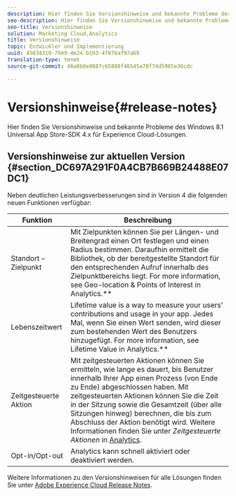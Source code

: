```yaml
---
description: Hier finden Sie Versionshinweise und bekannte Probleme des Windows 8.1 Universal App Store-SDK 4.x für Experience Cloud-Lösungen.
seo-description: Hier finden Sie Versionshinweise und bekannte Probleme des Windows 8.1 Universal App Store-SDK 4.x für Experience Cloud-Lösungen.
seo-title: Versionshinweise
solution: Marketing Cloud,Analytics
title: Versionshinweise
topic: Entwickler und Implementierung
uuid: 45634319-7949-4e24-b193-4f876af97a69
translation-type: tm+mt
source-git-commit: 46a0b8e0087c65880f46545a78f74d5985e36cdc

---
```



# Versionshinweise{#release-notes}

Hier finden Sie Versionshinweise und bekannte Probleme des Windows 8.1 Universal App Store-SDK 4.x für Experience Cloud-Lösungen.

## Versionshinweise zur aktuellen Version {#section_DC697A291F0A4CB7B669B24488E07DC1}

Neben deutlichen Leistungsverbesserungen sind in Version 4 die folgenden neuen Funktionen verfügbar:

| Funktion | Beschreibung |
|--- |--- |
| Standort – Zielpunkt | Mit Zielpunkten können Sie per Längen- und Breitengrad einen Ort festlegen und einen Radius bestimmen. Daraufhin ermittelt die Bibliothek, ob der bereitgestellte Standort für den entsprechenden Aufruf innerhalb des Zielpunktbereichs liegt. For more information, see Geo-location &amp; Points of Interest in Analytics.**[](/help/windows-appstore/analytics/analytics.md) |
| Lebenszeitwert | Lifetime value is a way to measure your users’ contributions and usage in your app. Jedes Mal, wenn Sie einen Wert senden, wird dieser zum bestehenden Wert des Benutzers hinzugefügt.  For more information, see Lifetime Value in Analytics.**[](/help/windows-appstore/analytics/analytics.md) |
| Zeitgesteuerte Aktion | Mit zeitgesteuerten Aktionen können Sie ermitteln, wie lange es dauert, bis Benutzer innerhalb Ihrer App einen Prozess (von Ende zu Ende) abgeschlossen haben. Mit zeitgesteuerten Aktionen können Sie die Zeit in der Sitzung sowie die Gesamtzeit (über alle Sitzungen hinweg) berechnen, die bis zum Abschluss der Aktion benötigt wird. Weitere Informationen finden Sie unter *Zeitgesteuerte Aktionen* in [Analytics](/help/windows-appstore/analytics/analytics.md). |
| Opt-in/Opt-out | Analytics kann schnell aktiviert oder deaktiviert werden. |


Weitere Informationen zu den Versionshinweisen für alle Lösungen finden Sie unter [Adobe Experience Cloud Release Notes](https://docs.adobe.com/content/help/en/release-notes/experience-cloud/current.html).
